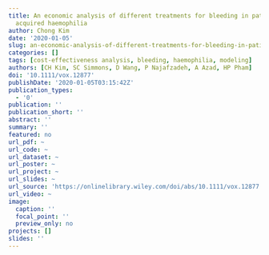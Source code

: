 ```yaml
---
title: An economic analysis of different treatments for bleeding in patients with
  acquired haemophilia
author: Chong Kim
date: '2020-01-05'
slug: an-economic-analysis-of-different-treatments-for-bleeding-in-patients-with-acquired-haemophilia
categories: []
tags: [cost-effectiveness analysis, bleeding, haemophilia, modeling]
authors: [CH Kim, SC Simmons, D Wang, P Najafzadeh, A Azad, HP Pham]
doi: '10.1111/vox.12877'
publishDate: '2020-01-05T03:15:42Z'
publication_types:
  - '0'
publication: ''
publication_short: ''
abstract: ''
summary: ''
featured: no
url_pdf: ~
url_code: ~
url_dataset: ~
url_poster: ~
url_project: ~
url_slides: ~
url_source: 'https://onlinelibrary.wiley.com/doi/abs/10.1111/vox.12877'
url_video: ~
image:
  caption: ''
  focal_point: ''
  preview_only: no
projects: []
slides: ''
---
```

